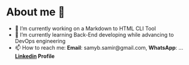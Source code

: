 # About me 👋
- 🔭 I’m currently working on a Markdown to HTML CLI Tool
- 🌱 I’m currently learning Back-End developing while advancing to DevOps engineering 
- 📫 How to reach me: __Email__: samyb.samir&#8203;@gmail.com, __WhatsApp__: ...
**[Linkedin](https://www.linkedin.com/in/samysamir) Profile**
